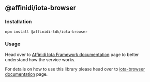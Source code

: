 ## @affinidi/iota-browser

### Installation

```bash
npm install @affinidi-tdk/iota-browser
```

### Usage

Head over to [Affinidi Iota Framework documentation](https://docs.affinidi.com/services/iota-framework) page to better understand how the service works.

For details on how to use this library please head over to [iota-browser documentation](https://docs.affinidi.com/dev-tools/affinidi-tdk/libraries/iota-browser) page.

